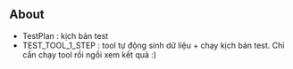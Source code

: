 ## About
- TestPlan : kịch bản test
- TEST_TOOL_1_STEP : tool tự động sinh dữ liệu + chạy kịch bản test. Chỉ cần chạy tool rồi ngồi xem kết quả :)

